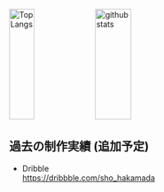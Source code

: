 <p align="left"> 
  <img src="https://github-readme-stats.vercel.app/api/top-langs/?username=s-hkmd&theme=onedark&show_icons=true&layout=compact" alt="Top Langs" height="200px" width="30%">
  <img src="http://github-readme-streak-stats.herokuapp.com?user=s-hkmd&theme=onedark&hide_border=true&date_format=%5BY.%5Dn.j" alt="github stats" height="200px" width="36%">
</p>

## 過去の制作実績 (追加予定)

- Dribble  
https://dribbble.com/sho_hakamada



<!-- 

<p align="left"> 
  <img src="https://github-readme-stats.vercel.app/api/top-langs/?username=s-hkmd&theme=onedark&show_icons=true&layout=compact" alt="Top Langs" height="200px">
  <img src="https://github-readme-stats.vercel.app/api?username=s-hkmd&theme=onedark&show_icons=true&layout=compact" alt="github stats" height="200px">
</p>
<img src="http://github-readme-streak-stats.herokuapp.com?user=s-hkmd&theme=onedark&hide_border=true&date_format=%5BY.%5Dn.j" alt="github stats">
<img src="https://github-profile-trophy.vercel.app/?username=s-hkmd&theme=onedark&row=1&column=6" alt="Top Langs">


 -->
